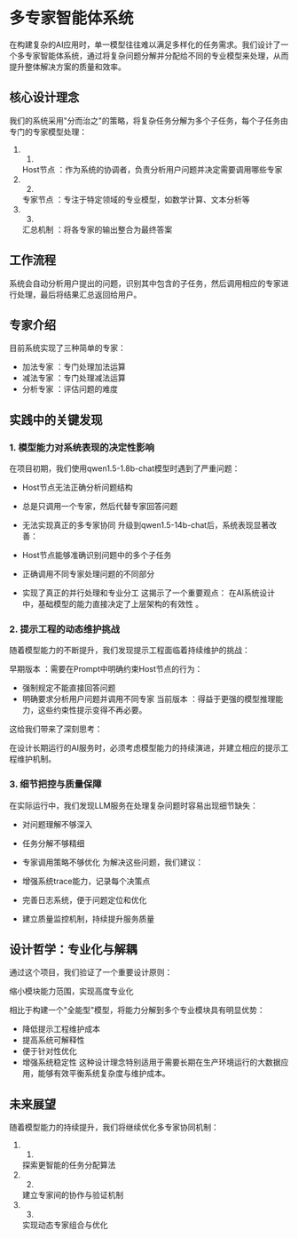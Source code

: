 # 多专家智能体系统
在构建复杂的AI应用时，单一模型往往难以满足多样化的任务需求。我们设计了一个多专家智能体系统，通过将复杂问题分解并分配给不同的专业模型来处理，从而提升整体解决方案的质量和效率。

## 核心设计理念
我们的系统采用"分而治之"的策略，将复杂任务分解为多个子任务，每个子任务由专门的专家模型处理：

1. 1.
   Host节点 ：作为系统的协调者，负责分析用户问题并决定需要调用哪些专家
2. 2.
   专家节点 ：专注于特定领域的专业模型，如数学计算、文本分析等
3. 3.
   汇总机制 ：将各专家的输出整合为最终答案
## 工作流程
系统会自动分析用户提出的问题，识别其中包含的子任务，然后调用相应的专家进行处理，最后将结果汇总返回给用户。

## 专家介绍
目前系统实现了三种简单的专家：

- 加法专家 ：专门处理加法运算
- 减法专家 ：专门处理减法运算
- 分析专家 ：评估问题的难度
## 实践中的关键发现
### 1. 模型能力对系统表现的决定性影响
在项目初期，我们使用qwen1.5-1.8b-chat模型时遇到了严重问题：

- Host节点无法正确分析问题结构
- 总是只调用一个专家，然后代替专家回答问题
- 无法实现真正的多专家协同
升级到qwen1.5-14b-chat后，系统表现显著改善：

- Host节点能够准确识别问题中的多个子任务
- 正确调用不同专家处理问题的不同部分
- 实现了真正的并行处理和专业分工
这揭示了一个重要观点： 在AI系统设计中，基础模型的能力直接决定了上层架构的有效性 。

### 2. 提示工程的动态维护挑战
随着模型能力的不断提升，我们发现提示工程面临着持续维护的挑战：

早期版本 ：需要在Prompt中明确约束Host节点的行为：

- 强制规定不能直接回答问题
- 明确要求分析用户问题并调用不同专家
当前版本 ：得益于更强的模型推理能力，这些约束性提示变得不再必要。

这给我们带来了深刻思考：

在设计长期运行的AI服务时，必须考虑模型能力的持续演进，并建立相应的提示工程维护机制。

### 3. 细节把控与质量保障
在实际运行中，我们发现LLM服务在处理复杂问题时容易出现细节缺失：

- 对问题理解不够深入
- 任务分解不够精细
- 专家调用策略不够优化
为解决这些问题，我们建议：

- 增强系统trace能力，记录每个决策点
- 完善日志系统，便于问题定位和优化
- 建立质量监控机制，持续提升服务质量
## 设计哲学：专业化与解耦
通过这个项目，我们验证了一个重要设计原则：

缩小模块能力范围，实现高度专业化

相比于构建一个"全能型"模型，将能力分解到多个专业模块具有明显优势：

- 降低提示工程维护成本
- 提高系统可解释性
- 便于针对性优化
- 增强系统稳定性
这种设计理念特别适用于需要长期在生产环境运行的大数据应用，能够有效平衡系统复杂度与维护成本。

## 未来展望
随着模型能力的持续提升，我们将继续优化多专家协同机制：

1. 1.
   探索更智能的任务分配算法
2. 2.
   建立专家间的协作与验证机制
3. 3.
   实现动态专家组合与优化